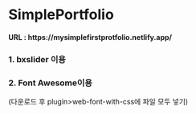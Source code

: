 # SimplePortfolio
<h4>URL : https://mysimplefirstprotfolio.netlify.app/ </h4>

<h3>1. bxslider 이용</h3>
<h3>2. Font Awesome이용</h3>
(다운로드 후 plugin>web-font-with-css에 파일 모두 넣기)
